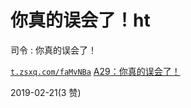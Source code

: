 # 你真的误会了！ht

司令 : 你真的误会了！

[`t.zsxq.com/faMvNBa`](https://t.zsxq.com/faMvNBa) [A29](https://mp.weixin.qq.com/s?__biz=MzAxNDk1NjI2Mw%3D%3D&mid=2247484311&idx=1&sn=67dd456176741fb95afe3e0b67aadab7&chksm=9b8a201facfda909ce5e1e6472789866c7f97b7a84c42bf3e49208056b79b5f631f10686eac9&scene=0&subscene=131&clicktime=1550722587&ascene=7&devicetype=android-25&version=2700003c&nettype=WIFI&abtest_cookie=BQABAAgACgALABMAFAAFAJ6GHgAjlx4AWpkeAJuZHgDDmR4AAAA%253D&lang=en&pass_ticket=tJ2p2Q52TQjOSgUbgyVSB4RgEbw6knxmpXwwarfBW5LSSt%252Bvaf3bhcM%252BqlhcNhPO&wx_header=1)[：你真的误会了！](https://mp.weixin.qq.com/s?__biz=MzAxNDk1NjI2Mw%3D%3D&mid=2247484311&idx=1&sn=67dd456176741fb95afe3e0b67aadab7&chksm=9b8a201facfda909ce5e1e6472789866c7f97b7a84c42bf3e49208056b79b5f631f10686eac9&scene=0&subscene=131&clicktime=1550722587&ascene=7&devicetype=android-25&version=2700003c&nettype=WIFI&abtest_cookie=BQABAAgACgALABMAFAAFAJ6GHgAjlx4AWpkeAJuZHgDDmR4AAAA%253D&lang=en&pass_ticket=tJ2p2Q52TQjOSgUbgyVSB4RgEbw6knxmpXwwarfBW5LSSt%252Bvaf3bhcM%252BqlhcNhPO&wx_header=1)

2019-02-21(3 赞)
